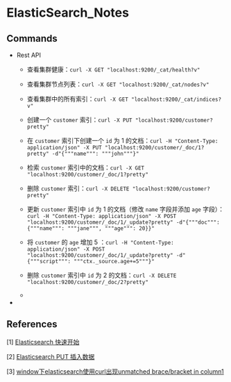 # ElasticSearch_Notes

## Commands

- Rest API

  - 查看集群健康：`curl -X GET "localhost:9200/_cat/health?v"`
  
  - 查看集群节点列表：`curl -X GET "localhost:9200/_cat/nodes?v"`
  
  - 查看集群中的所有索引：`curl -X GET "localhost:9200/_cat/indices?v"`
  
  - 创建一个 `customer` 索引：`curl -X PUT "localhost:9200/customer?pretty"`
  
  - 在 `customer` 索引下创建一个 `id` 为 1 的文档：`curl -H "Content-Type: application/json" -X PUT "localhost:9200/customer/_doc/1?pretty" -d"{"""name""": """john"""}"`
  
  - 检索 `customer` 索引中的文档：`curl -X GET "localhost:9200/customer/_doc/1?pretty"`
  
  - 删除 `customer` 索引：`curl -X DELETE "localhost:9200/customer?pretty"`
  
  - 更新 `customer` 索引中 `id` 为 1 的文档（修改 `name` 字段并添加 `age` 字段）：`curl -H "Content-Type: application/json" -X POST "localhost:9200/customer/_doc/1/_update?pretty" -d"{"""doc""": {"""name""": """jane""", """age""": 20}}"`
  
  - 将 `customer` 的 `age` 增加 5 ：`curl -H "Content-Type: application/json" -X POST "localhost:9200/customer/_doc/1/_update?pretty" -d"{"""script""": """ctx._source.age+=5"""}"`
  
  - 删除 `customer` 索引中 `id` 为 2 的文档：`curl -X DELETE "localhost:9200/customer/_doc/2?pretty"`
  
  - 

- 

## References

[1] [Elasticsearch 快速开始](https://www.e-learn.cn/content/java/1078247)

[2] [Elasticsearch PUT 插入数据](https://www.cnblogs.com/wjm956/p/9925353.html)

[3] [window下elasticsearch使用curl出现unmatched brace/bracket in column1](https://blog.csdn.net/johline/article/details/78794224)
